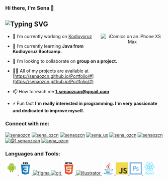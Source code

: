 ### Hi there, I'm Sena 👋



## ![Typing SVG](https://readme-typing-svg.herokuapp.com?color=03A062&width=750&lines=I'm+a+Computer+Programmer,++Developer+and+Freelancer+💻)

<p align="center">
<img src="https://myoctocat.com/assets/images/base-octocat.svg" width="200" alt="iComics on an iPhone XS Max" align="right" />
</p>

- 🔭 I’m currently working on [Kodluyoruz](https://www.kodluyoruz.org/)

- 🌱 I’m currently learning **Java from Kodluyoruz Bootcamp.**

- 👯 I’m looking to collaborate on **group on a project.**

- 👨‍💻 All of my projects are available at [https://senaozcn.github.io/Portfolio/#](https://senaozcn.github.io/Portfolio/#)

- 📫 How to reach me **1.senaozcan@gmail.com**

- ⚡ Fun fact **I'm really interested in programming. I'm very passionate and dedicated to improve myself.**

<h3 align="left">Connect with me:</h3>
<p align="left">
<a href="https://codepen.io/senaozcn" target="blank"><img align="center" src="https://raw.githubusercontent.com/rahuldkjain/github-profile-readme-generator/master/src/images/icons/Social/codepen.svg" alt="senaozcn" height="30" width="40" /></a>
<a href="https://dev.to/sena_ozcn" target="blank"><img align="center" src="https://raw.githubusercontent.com/rahuldkjain/github-profile-readme-generator/master/src/images/icons/Social/devto.svg" alt="sena_ozcn" height="30" width="40" /></a>
<a href="https://linkedin.com/in/senaozcn" target="blank"><img align="center" src="https://raw.githubusercontent.com/rahuldkjain/github-profile-readme-generator/master/src/images/icons/Social/linked-in-alt.svg" alt="senaozcn" height="30" width="40" /></a>
<a href="https://instagram.com/1.senaozcn" target="blank"><img align="center" src="https://raw.githubusercontent.com/rahuldkjain/github-profile-readme-generator/master/src/images/icons/Social/instagram.svg" alt="sena_ux" height="30" width="40" /></a>
<a href="https://dribbble.com/sena_ozcn" target="blank"><img align="center" src="https://raw.githubusercontent.com/rahuldkjain/github-profile-readme-generator/master/src/images/icons/Social/dribbble.svg" alt="sena_ozcn" height="30" width="40" /></a>
<a href="https://www.behance.net/senaozcn" target="blank"><img align="center" src="https://raw.githubusercontent.com/rahuldkjain/github-profile-readme-generator/master/src/images/icons/Social/behance.svg" alt="senaozcn" height="30" width="40" /></a>
<a href="https://medium.com/@1.senaozcan" target="blank"><img align="center" src="https://raw.githubusercontent.com/rahuldkjain/github-profile-readme-generator/master/src/images/icons/Social/medium.svg" alt="@1.senaozcan" height="30" width="40" /></a>
<a href="https://www.hackerrank.com/sena_ozcn" target="blank"><img align="center" src="https://raw.githubusercontent.com/rahuldkjain/github-profile-readme-generator/master/src/images/icons/Social/hackerrank.svg" alt="sena_ozcn" height="30" width="40" /></a>
</p>

<h3 align="left">Languages and Tools:</h3>
<p align="left"> <a href="https://developer.android.com" target="_blank" rel="noreferrer"> <img src="https://raw.githubusercontent.com/devicons/devicon/master/icons/android/android-original-wordmark.svg" alt="android" width="40" height="40"/> </a> <a href="https://www.w3schools.com/css/" target="_blank" rel="noreferrer"> <img src="https://raw.githubusercontent.com/devicons/devicon/master/icons/css3/css3-original-wordmark.svg" alt="css3" width="40" height="40"/> </a> <a href="https://www.figma.com/" target="_blank" rel="noreferrer"> <img src="https://www.vectorlogo.zone/logos/figma/figma-icon.svg" alt="figma" width="40" height="40"/> </a> <a href="https://git-scm.com/" target="_blank" rel="noreferrer"> <img src="https://www.vectorlogo.zone/logos/git-scm/git-scm-icon.svg" alt="git" width="40" height="40"/> </a> <a href="https://www.w3.org/html/" target="_blank" rel="noreferrer"> <img src="https://raw.githubusercontent.com/devicons/devicon/master/icons/html5/html5-original-wordmark.svg" alt="html5" width="40" height="40"/> </a> <a href="https://www.adobe.com/in/products/illustrator.html" target="_blank" rel="noreferrer"> <img src="https://www.vectorlogo.zone/logos/adobe_illustrator/adobe_illustrator-icon.svg" alt="illustrator" width="40" height="40"/> </a> <a href="https://www.java.com" target="_blank" rel="noreferrer"> <img src="https://raw.githubusercontent.com/devicons/devicon/master/icons/java/java-original.svg" alt="java" width="40" height="40"/> </a> <a href="https://developer.mozilla.org/en-US/docs/Web/JavaScript" target="_blank" rel="noreferrer"> <img src="https://raw.githubusercontent.com/devicons/devicon/master/icons/javascript/javascript-original.svg" alt="javascript" width="40" height="40"/> </a> <a href="https://www.photoshop.com/en" target="_blank" rel="noreferrer"> <img src="https://raw.githubusercontent.com/devicons/devicon/master/icons/photoshop/photoshop-line.svg" alt="photoshop" width="40" height="40"/> </a> <a href="https://reactjs.org/" target="_blank" rel="noreferrer"> <img src="https://raw.githubusercontent.com/devicons/devicon/master/icons/react/react-original-wordmark.svg" alt="react" width="40" height="40"/> </a> </p>

